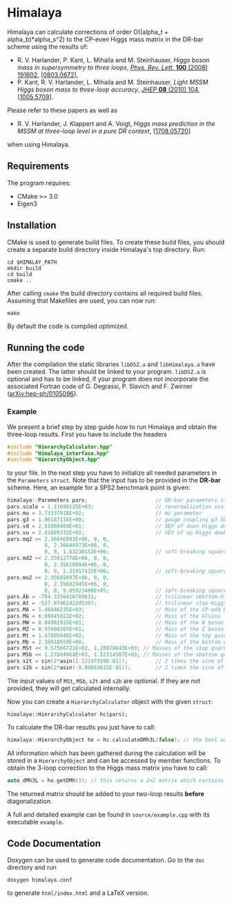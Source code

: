 # Himalaya

Himalaya can calculate corrections of order O((alpha_t + alpha_b)*alpha_s^2) to the CP-even Higgs mass matrix in the DR-bar scheme using the results of:
* R. V. Harlander, P. Kant, L. Mihaila and M. Steinhauser, *Higgs boson mass in supersymmetry to three loops*, [*Phys. Rev. Lett.* **100** (2008) 191602](https://doi.org/10.1103/PhysRevLett.100.191602), [[0803.0672](https://arxiv.org/abs/0803.0672)],
* P. Kant, R. V. Harlander, L. Mihaila and M. Steinhauser, *Light MSSM Higgs boson mass to three-loop accuracy*, [*JHEP* **08** (2010) 104](https://doi.org/10.1007/JHEP08(2010)104), [[1005.5709](https://arxiv.org/abs/1005.5709)].

Please refer to these papers as well as
* R. V. Harlander, J. Klappert and A. Voigt, *Higgs mass prediction in the MSSM at three-loop level in a pure DR context*, [[1708.05720](https://arxiv.org/abs/1708.05720)]

when using Himalaya.

## Requirements
The program requires:
* CMake >= 3.0
* Eigen3

## Installation
CMake is used to generate build files.
To create these build files, you should create a separate build directory inside Himalaya's top directory.
Run:
```
cd $HIMALAY_PATH
mkdir build
cd build
cmake ..
```

After calling `cmake` the build directory contains all required build files. Assuming that Makefiles are used, you can now run:
```
make
```
By default the code is compiled optimized.

## Running the code
After the compilation the static libraries `libDSZ.a` and `libHimalaya.a` have been created. The latter should be linked to your program. `libDSZ.a` is optional and has to be linked, if your program does not incorporate the associated Fortran code of G. Degrassi, P. Slavich and F. Zwirner ([arXiv:hep-ph/0105096](https://arxiv.org/abs/hep-ph/0105096)).

### Example
We present a brief step by step guide how to run Himalaya and obtain the three-loop results. First you have to include the headers
```cpp
#include "HierarchyCalculator.hpp"
#include "Himalaya_interface.hpp"
#include "HierarchyObject.hpp"
```
to your file. In the next step you have to initialize all needed parameters in the `Parameters` `struct`. Note that the input has to be provided in the **DR-bar** scheme. Here, an example for a SPS2 benchmark point is given:
```cpp
himalaya::Parameters pars;                      // DR-bar parameters struct
pars.scale = 1.11090135E+03;                    // renormalization scale
pars.mu = 3.73337018E+02;                       // mu parameter
pars.g3 = 1.06187116E+00;                       // gauge coupling g3 SU(3)
pars.vd = 2.51008404E+01;                       // VEV of down Higgs doublet
pars.vu = 2.41869332E+02;                       // VEV of up Higgs doublet
pars.mq2 << 2.36646981E+06, 0, 0,
            0, 2.36644973E+06, 0,
            0, 0, 1.63230152E+06;               // soft-breaking squared left-handed squark mass parameters
pars.md2 << 2.35612778E+06, 0, 0,
            0, 2.35610884E+06, 0,
            0, 0, 2.31917415E+06;               // soft-breaking squared right-handed down-squark mass parameters
pars.mu2 << 2.35685097E+06, 0, 0,
            0, 2.35682945E+06, 0,
            0, 0, 9.05923409E+05;               // soft-breaking squared right-handed up-squark mass parameters
pars.Ab = -784.3356416708631;                   // trilinear sbottom-Higgs coupling
pars.At = -527.8746242245387;                   // trilinear stop-Higgs coupling
pars.MA = 1.48446235E+03;                       // Mass of the CP-odd Higgs
pars.MG = 6.69045022E+02;                       // Mass of the Gluino
pars.MW = 8.04001915E+01;                       // Mass of the W boson
pars.MZ = 8.97608307E+01;                       // Mass of the Z boson 
pars.Mt = 1.47685846E+02;                       // Mass of the top quark
pars.Mb = 2.38918959E+00;                       // Mass of the bottom quark
pars.MSt << 9.57566721E+02, 1.28878643E+03;	// Masses of the stop quarks
pars.MSb << 1.27884964E+03, 1.52314587E+03;	// Masses of the sbottom quarks
pars.s2t = sin(2*asin(1.13197339E-01));         // 2 times the sine of the stop mixing angle
pars.s2b = sin(2*asin(-9.99883015E-01));        // 2 times the sine of the sbottom mixing angle
```
The input values of `MSt`, `MSb`, `s2t` and `s2b` are optional. If they are not provided, they will get calculated internally.

Now you can create a `HierarchyCalculator` object with the given `struct`:
```
himalaya::HierarchyCalculator hc(pars);
```
To calculate the DR-bar results you just have to call:
```cpp
himalaya::HierarchyObject ho = hc.calculateDMh3L(false); // the bool argument switches between corrections proportional to alpha_t (false) or alpha_b (true).
```
All information which has been gathered during the calculation will be stored in a `HierarchyObject` and can be accessed by member functions. To obtain the 3-loop correction to the Higgs mass matrix you have to call:
```cpp
auto dMh3L = ho.getDMh(3); // this returns a 2x2 matrix which contains the alpha_t*alpha_s^2 corrections for the given parameter point
```
The returned matrix should be added to your two-loop results **before** diagonalization.

A full and detailed example can be found in `source/example.cpp` with its executable `example`.

## Code Documentation
Doxygen can be used to generate code documentation. Go to the `doc` directory
and run
```
doxygen himalaya.conf
```
to generate `html/index.html` and a LaTeX version.
